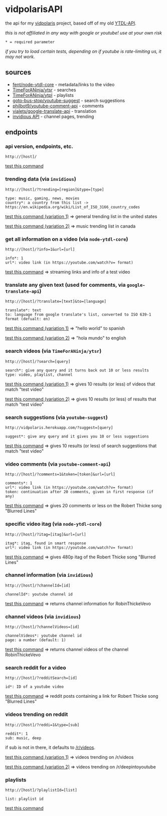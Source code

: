 # vidpolarisAPI
the api for my [vidpolaris](https://n0rmancodes.github.io/vidpolaris) project, based off of my old [YTDL-API](https://github.com/n0rmancodes/YTDL-API).

_*this is not affiliated in any way with google or youtube! use at your own risk*_

```
* = required parameter
```

*if you try to load certain tests, depending on if youtube is rate-limiting us, it may not work.*

## sources

- [fent/node-ytdl-core](https://github.com/fent/node-ytdl-core) - metadata/links to the video
- [TimeForANinja/ytsr](https://github.com/TimeForANinja/node-ytsr) - searches
- [TimeForANinja/ytpl](https://github.com/TimeForANinja/node-ytpl) - playlists
- [goto-bus-stop/youtube-suggest](https://github.com/goto-bus-stop/youtube-suggest) - search suggestions
- [philbot9/youtube-comment-api](https://github.com/philbot9/youtube-comment-api) - comments
- [vialets/google-translate-api](https://github.com/vitalets/google-translate-api) - translation
- [invidious API](https://github.com/omarroth/invidious/wiki/API]) - channel pages, trending

## endpoints

### api version, endpoints, etc.

```http://[host]/```

[test this command](https://vidpolaris.herokuapp.com/)

### trending data (via ```invidious```)

```http://[host]/?trending=[region]&type=[type]```

```
type: music, gaming, news, movies
country*: a country from this list -> https://en.wikipedia.org/wiki/List_of_ISO_3166_country_codes
```

[test this command (variation 1)](https://vidpolaris.herokuapp.com/?trending=us) => general trending list in the united states

[test this command (variation 2)](https://vidpolaris.herokuapp.com/?trending=ca&type=music) => music trending list in canada

### get all information on a video (via ```node-ytdl-core```)

```http://[host]/?info=1&url=[url]```


```
info*: 1
url*: video link (in https://youtube.com/watch?v= format)
```

[test this command](https://vidpolaris.herokuapp.com/?info=1&url=https://www.youtube.com/watch?v=Bey4XXJAqS8) => streaming links and info of a test video

### translate any given text (used for comments, via ```google-translate-api```)

```http://[host]/?translate=[text]&to=[language]```

```
translate*: text
to: language from google translate's list, converted to ISO 639-1 format (defualt: en)
```

[test this command (variation 1)](https://vidpolaris.herokuapp.com/?translate=hello+world&to=es) => "hello world" to spanish

[test this command (variation 2)](https://vidpolaris.herokuapp.com/?translate=hola+mundo) => "hola mundo" to english

### search videos (via ```TimeForANinja/ytsr```)

```http://[host]/?search=[query]```

```
search*: give any query and it turns back out 10 or less results
type: video, playlist, channel
```

[test this command (variation 1)](https://vidpolaris.herokuapp.com/?search=test+video&type=video) => gives 10 results (or less) of videos that match "test video"

[test this command (variation 2)](https://vidpolaris.herokuapp.com/?search=test) => gives 10 results (or less) of results that match "test video"

### search suggestions (via ```youtube-suggest```)

```http://vidpolaris.herokuapp.com/?suggest=[query]```

```
suggest*: give any query and it gives you 10 or less suggestions
```

[test this command](https://vidpolaris.herokuapp.com/?search=test+video) => gives 10 results (or less) of search suggestions that match "test video"

### video comments (via ```youtube-comment-api```)

```http://[host]/?comments=1&token=[token]&url=[url]```


```
comments*: 1
url*: video link (in https://youtube.com/watch?v= format)
token: continuation after 20 comments, given in first response (if any)
```

[test this command](https://vidpolaris.herokuapp.com/?comments=1&url=https://youtube.com/watch?v=Bey4XXJAqS8) => gives 20 comments or less on the Robert Thicke song "Blurred Lines"

### specific video itag (via ```node-ytdl-core```)

```http://[host]/?itag=[itag]&url=[url]```

```
itag*: itag, found in smart response
url*: video link (in https://youtube.com/watch?v= format)
```

[test this command](https://vidpolaris.herokuapp.com/?itag=248&url=https://youtube.com/watch?v=Bey4XXJAqS8) => gives 480p itag of the Robert Thicke song "Blurred Lines"

### channel information (via ```invidious```)

```http://[host]/?channelId=[id]```

```
channelId*: youtube channel id
```

[test this command](https://vidpolaris.herokuapp.com/?channelId=UCDjb0dwTUZKZjJgSd1kJpBg) => returns channel information for RobinThickeVevo

### channel videos (via ```invidious```)

```http://[host]/?channelVideos=[id]```

```
channelVideos*: youtube channel id
page: a number (default: 1)
```

[test this command](https://vidpolaris.herokuapp.com/?channelVideos=UCDjb0dwTUZKZjJgSd1kJpBg) => returns channel videos of the channel RobinThickeVevo


### search reddit for a video

```http://[host]/?redditSearch=[id]```

```
id*: ID of a youtube video
```

[test this command](https://vidpolaris.herokuapp.com/?redditSearch=1) => reddit posts containing a link for Robert Thicke song "Blurred Lines"

### videos trending on reddit

```http://[host]/?reddi=1&type=[sub]```

```
reddit*: 1
sub: music, deep
```

if sub is not in there, it defaults to [/r/videos](https://reddit.com/r/videos).

[test this command (variation 1)](https://vidpolaris.herokuapp.com/?reddit=1) => videos trending on /r/videos

[test this command (variation 2)](https://vidpolaris.herokuapp.com/?reddit=1&type=deep) => videos trending on /r/deepintoyoutube


### playlists

```http://[host]/?playlistId=[list]```

```
list: playlist id
```

[test this command](https://vidpolaris.herokuapp.com/?playlistId=PLyeA-mYHeuG_59ElnnpF7Eyg2Xx-lF31j)
